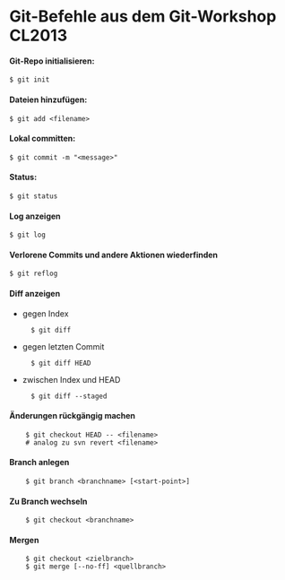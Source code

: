 Git-Befehle aus dem Git-Workshop CL2013
=======================================

#### Git-Repo initialisieren:

    $ git init

#### Dateien hinzufügen:

    $ git add <filename>

#### Lokal committen:

    $ git commit -m "<message>"

#### Status:

    $ git status

#### Log anzeigen

    $ git log

#### Verlorene Commits und andere Aktionen wiederfinden
 
    $ git reflog

#### Diff anzeigen
- gegen Index

        $ git diff

- gegen letzten Commit

        $ git diff HEAD

- zwischen Index und HEAD

        $ git diff --staged

#### Änderungen rückgängig machen

        $ git checkout HEAD -- <filename>
        # analog zu svn revert <filename>

#### Branch anlegen
        $ git branch <branchname> [<start-point>]

#### Zu Branch wechseln
        $ git checkout <branchname>

#### Mergen
        $ git checkout <zielbranch>
        $ git merge [--no-ff] <quellbranch>
        
